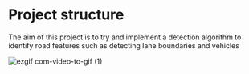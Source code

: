 # Project structure
The aim of this project is to try and implement a detection algorithm to identify road features such as detecting lane boundaries and vehicles

![ezgif com-video-to-gif (1)](https://user-images.githubusercontent.com/51369142/85696111-8c35a480-b6d0-11ea-8aa0-14b51f1e4a2e.gif)
